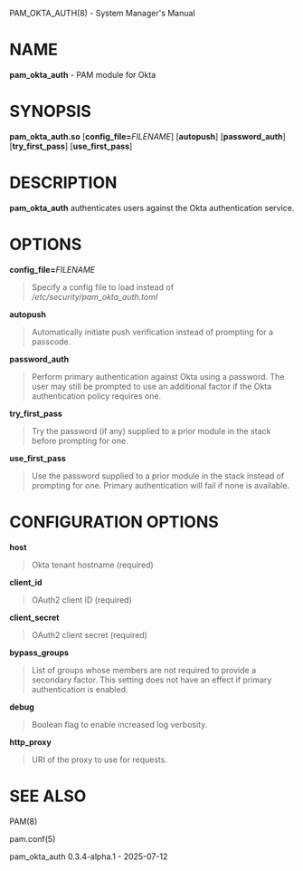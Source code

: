 PAM\_OKTA\_AUTH(8) - System Manager's Manual

# NAME

**pam\_okta\_auth** - PAM module for Okta

# SYNOPSIS

**pam\_okta\_auth.so**
\[**config\_file=**&zwnj;*FILENAME*]
\[**autopush**]
\[**password\_auth**]
\[**try\_first\_pass**]
\[**use\_first\_pass**]

# DESCRIPTION

**pam\_okta\_auth**
authenticates users against the Okta authentication service.

# OPTIONS

**config\_file=**&zwnj;*FILENAME*

> Specify a config file to load instead of
> */etc/security/pam\_okta\_auth.toml*

**autopush**

> Automatically initiate push verification instead of prompting for a passcode.

**password\_auth**

> Perform primary authentication against Okta using a password.
> The user may still be prompted to use an additional factor if the Okta
> authentication policy requires one.

**try\_first\_pass**

> Try the password (if any) supplied to a prior module in the stack before
> prompting for one.

**use\_first\_pass**

> Use the password supplied to a prior module in the stack instead of prompting
> for one.
> Primary authentication will fail if none is available.

# CONFIGURATION OPTIONS

**host**

> Okta tenant hostname (required)

**client\_id**

> OAuth2 client ID (required)

**client\_secret**

> OAuth2 client secret (required)

**bypass\_groups**

> List of groups whose members are not required to provide a secondary factor.
> This setting does not have an effect if primary authentication is enabled.

**debug**

> Boolean flag to enable increased log verbosity.

**http\_proxy**

> URI of the proxy to use for requests.

# SEE ALSO

PAM(8)

pam.conf(5)

pam\_okta\_auth 0.3.4-alpha.1 - 2025-07-12
